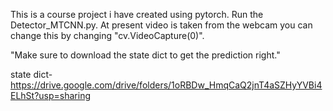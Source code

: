 This is a course project i have created using pytorch.
Run the Detector_MTCNN.py. At present video is taken from the
webcam you can change this by changing "cv.VideoCapture(0)".

"Make sure to download the state dict to get the prediction right."

state dict- https://drive.google.com/drive/folders/1oRBDw_HmqCaQ2jnT4aSZHyYVBi4ELhSt?usp=sharing

